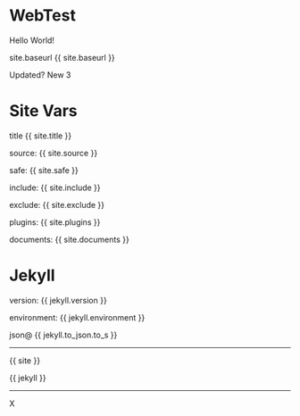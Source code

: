 # WebTest
Hello World!

site.baseurl
{{ site.baseurl }}

Updated?
New 3



# Site Vars

title {{ site.title }}

source: {{ site.source }}

safe: {{ site.safe }}

include: {{ site.include }}

exclude: {{ site.exclude }}

plugins: {{ site.plugins }}

documents: {{ site.documents }}

# Jekyll

version: {{ jekyll.version }}

environment: {{ jekyll.environment }}

json@ {{ jekyll.to_json.to_s }}

---

{{ site }}

{{ jekyll }}

---



X
